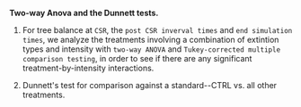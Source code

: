 
**Two-way Anova and the Dunnett tests.**

1. For tree balance at `CSR`, the `post CSR inverval times` and `end simulation times`, we analyze the treatments involving a combination of extintion types and intensity with `two-way ANOVA` and `Tukey-corrected multiple comparison testing`, in order to see if there are any significant treatment-by-intensity interactions.

2. Dunnett's test for comparison against a standard--CTRL vs. all other treatments. 
